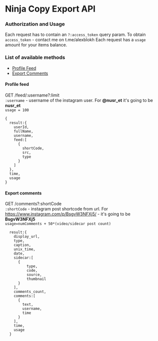 # Ninja Copy Export API

### Authorization and Usage
Each request has to contain an `?:access_token` query param. To obtain `access_token` - contact me on t.me/alexblokh
Each request has a `usage` amount for your items balance.

### List of available methods
* [Profile Feed](#get-user-feed)
* [Export Comments](#get-user-feed)

#### Profile feed
GET /feed/:username?:limit  
`:username` - username of the instagram user. For **@nusr_et** it's going to be **nusr_et**  
`usage = 100`
```
{
  result:{
    userId,
    fullName,
    username,
    feed:[
      {
        shortCode,
        src,
        type
      }
    ]
  },
  time,
  usage
}
```

#### Export comments
GET /comments?:shortCode  
`:shortCode` - instagram post shortcode from url. For https://www.instagram.com/p/BsgvW3NFXj5/ - it's going to be **BsgvW3NFXj5**  
`usage=numComments + 50*(video/sidecar post count)`

```
  result:{
    display_url,
    type,
    caption,
    unix_time,
    date,
    sidecar:[
      {
          type,
          code,
          source,
          thumbnail
      }
    ],
    comments_count,
    comments:[
      {
        text,
        username,
        time
      }
    ],
    time,
    usage
  }
```
